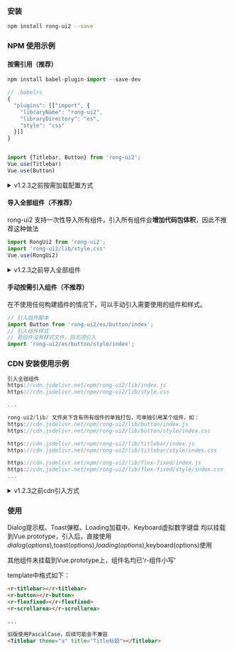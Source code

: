 <div class="r-doc-card">

### 安装
```bash
npm install rong-ui2 --save
```
</div>



<div class="r-doc-card">

### NPM 使用示例

#### 按需引用（推荐）

```js
npm install babel-plugin-import --save-dev

// .babelrc
{
  "plugins": [["import", {
    "libraryName": "rong-ui2",
    "libraryDirectory": "es",
    "style": "css"
  }]]
}


import {Titlebar, Button} from 'rong-ui2';
Vue.use(Titlebar)
Vue.use(Button)

```

<details>
  <summary>v1.2.3之前按需加载配置方式</summary>
  <pre>
  // .babelrc
  {
    "plugins": [["import", {
      "libraryName": "rong-ui2",
      "libraryDirectory": "src/components"
    }]]
  }

  注意：项目需要安装less文件：
  npm install less less-loader --save-dev （低版本可以用less@^2.7.2 less-loader@^4.0.3）
  </pre>
</details>


#### 导入全部组件（不推荐）
rong-ui2 支持一次性导入所有组件，引入所有组件会**增加代码包体积**，因此不推荐这种做法

```js
import RongUi2 from 'rong-ui2';
import 'rong-ui2/lib/style.css'
Vue.use(RongUi2)
```
<details>
  <summary>v1.2.3之前导入全部组件</summary>
  <pre>
  import RongUi2 from 'rong-ui2';
  import 'rong-ui2/dist/styles/rong-ui.css'
  Vue.use(RongUi2)
  </pre>
</details>

#### 手动按需引入组件（不推荐）
在不使用任何构建插件的情况下，可以手动引入需要使用的组件和样式。

```js
// 引入组件脚本
import Button from 'rong-ui2/es/button/index';
// 引入组件样式
// 若组件没有样式文件，则无须引入
import 'rong-ui2/es/button/style/index';
```
</div>



<div class="r-doc-card">

### CDN 安装使用示例

```js
引入全部组件
https://cdn.jsdelivr.net/npm/rong-ui2/lib/index.js
https://cdn.jsdelivr.net/npm/rong-ui2/lib/style.css

...

rong-ui2/lib/ 文件夹下含有所有组件的单独打包，可单独引用某个组件，如：
https://cdn.jsdelivr.net/npm/rong-ui2/lib/button/index.js
https://cdn.jsdelivr.net/npm/rong-ui2/lib/button/style/index.css

https://cdn.jsdelivr.net/npm/rong-ui2/lib/titlebar/index.js
https://cdn.jsdelivr.net/npm/rong-ui2/lib/titlebar/style/index.css

https://cdn.jsdelivr.net/npm/rong-ui2/lib/flex-fixed/index.js
https://cdn.jsdelivr.net/npm/rong-ui2/lib/flex-fixed/style/index.css
...

```

<details>
  <summary>v1.2.3之前cdn引入方式</summary>
  <pre>
  https://cdn.jsdelivr.net/npm/rong-ui2/dist/js/rong-ui.js
  https://cdn.jsdelivr.net/npm/rong-ui2/dist/styles/rong-ui.css
  注意：v1.2.3之前版本不支持cdn方式按需引入
  </pre>
</details>

</div>



<div class="r-doc-card">

### 使用
Dialog提示框、Toast弹框、Loading加载中、Keyboard虚拟数字键盘 均以挂载到Vue.prototype，引入后，直接使用$dialog(options),$toast(options),$loading(options),$keyboard(options)使用

其他组件未挂载到Vue.prototype上，组件名均已'r-组件小写'

template中格式如下：

```html
<r-titlebar></r-titlebar>
<r-button></r-button>
<r-flexfixed></r-flexfixed>
<r-scrollarea></r-scrollarea>

...

旧版使用PascalCase，后续可能会不兼容
<Titlebar theme="a" title="Title标题"></Titlebar>
```
</div>


